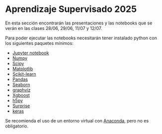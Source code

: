 # Aprendizaje Supervisado 2025

En esta sección encontrarán las presentaciones y las notebooks que se verán en las clases 28/06, 29/06, 11/07 y 12/07.

Para poder ejecutar las notebooks necesitarán tener instalado python con los siguientes paquetes mínimos:

- [Jupyter notebook](https://jupyter-notebook.readthedocs.io/en/stable/)
- [Numpy](https://numpy.org/)
- [Scipy](https://scipy.org/)
- [Matplotlib](https://matplotlib.org/)
- [Scikit-learn](https://scikit-learn.org/stable/)
- [Pandas](https://pandas.pydata.org/)
- [Seaborn](https://seaborn.pydata.org/)
- [graphviz](https://bobswift.atlassian.net/wiki/spaces/GVIZ/pages/20971549/How+to+install+Graphviz+software)
- [Xgboost](https://xgboost.readthedocs.io/en/stable/)
- [h5py](https://docs.h5py.org/en/stable/high/dataset.html)
- [Surprise](http://surpriselib.com/)
- [keras](https://keras.io/)

Se recomienda el uso de un entorno virtual con [Anaconda](https://www.anaconda.com/), pero no es obligatorio.
